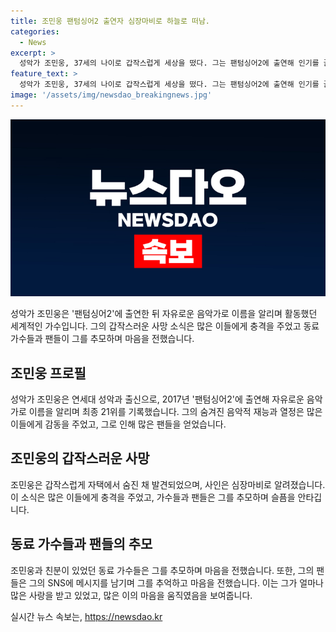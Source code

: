```yaml
---
title: 조민웅 팬텀싱어2 출연자 심장마비로 하늘로 떠남.
categories:
  - News
excerpt: >
  성악가 조민웅, 37세의 나이로 갑작스럽게 세상을 떴다. 그는 팬텀싱어2에 출연해 인기를 끌었으며, 지난달 29일 자택에서 숨진 채 발견됐다. 알려진 바에 의하면 심장마비가 사인으로 알려졌으며, 그의 동료 가수들 또한 그를 추모하고 있다. 최종 21위를 기록한 그의 죽음은 많은 이들에게 충격을 안겼으며, 그에 대한 애도와 추모의 메시지가 SNS를 통해 이어지고 있다. #조민웅
feature_text: >
  성악가 조민웅, 37세의 나이로 갑작스럽게 세상을 떴다. 그는 팬텀싱어2에 출연해 인기를 끌었으며, 지난달 29일 자택에서 숨진 채 발견됐다. 알려진 바에 의하면 심장마비가 사인으로 알려졌으며, 그의 동료 가수들 또한 그를 추모하고 있다. 최종 21위를 기록한 그의 죽음은 많은 이들에게 충격을 안겼으며, 그에 대한 애도와 추모의 메시지가 SNS를 통해 이어지고 있다. #조민웅
image: '/assets/img/newsdao_breakingnews.jpg'
---
```


<p><img src="/assets/img/newsdao_breakingnews.jpg" alt="pcversion 속보" /></p>

<p data-ke-size="size16">성악가 조민웅은 '팬텀싱어2'에 출연한 뒤 자유로운 음악가로 이름을 알리며 활동했던 세계적인 가수입니다. 그의 갑작스러운 사망 소식은 많은 이들에게 충격을 주었고 동료 가수들과 팬들이 그를 추모하며 마음을 전했습니다.</p>

<h2 data-ke-size="size26">조민웅 프로필</h2>

<p data-ke-size="size16">성악가 조민웅은 연세대 성악과 출신으로, 2017년 '팬텀싱어2'에 출연해 자유로운 음악가로 이름을 알리며 최종 21위를 기록했습니다. 그의 숨겨진 음악적 재능과 열정은 많은 이들에게 감동을 주었고, 그로 인해 많은 팬들을 얻었습니다.</p>

<h2 data-ke-size="size26">조민웅의 갑작스러운 사망</h2>

<p data-ke-size="size16">조민웅은 갑작스럽게 자택에서 숨진 채 발견되었으며, 사인은 심장마비로 알려졌습니다. 이 소식은 많은 이들에게 충격을 주었고, 가수들과 팬들은 그를 추모하며 슬픔을 안타깁니다.</p>

<h2 data-ke-size="size26">동료 가수들과 팬들의 추모</h2>

<p data-ke-size="size16">조민웅과 친분이 있었던 동료 가수들은 그를 추모하며 마음을 전했습니다. 또한, 그의 팬들은 그의 SNS에 메시지를 남기며 그를 추억하고 마음을 전했습니다. 이는 그가 얼마나 많은 사랑을 받고 있었고, 많은 이의 마음을 움직였음을 보여줍니다.</p>
실시간 뉴스 속보는, <a href="https://newsdao.kr" rel="dofollow">https://newsdao.kr</a>


